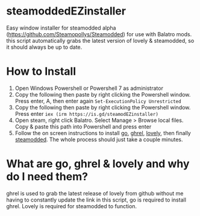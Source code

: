 # steamoddedEZinstaller
Easy window installer for steamodded alpha (https://github.com/Steamopollys/Steamodded) for use with Balatro mods. this script automatically grabs the latest version of lovely & steamodded, so it should always be up to date.

# How to Install
1. Open Windows Powershell or Powershell 7 as administrator
2. Copy the following then paste by right clicking the Powershell window. Press enter, A, then enter again
   `Set-ExecutionPolicy Unrestricted`
3. Copy the following then paste by right clicking the Powershell window. Press enter
   `iex (irm https://is.gd/steamodEZinstaller)`
4. Open steam, right click Balatro. Select Manage > Browse local files. Copy & paste this path into Powershell and press enter
5. Follow the on screen instructions to install [go](https://go.dev/doc/install), [ghrel](https://github.com/jreisinger/ghrel), [lovely](https://github.com/jreisinger/ghrel), then finally [steamodded](https://github.com/Steamopollys/Steamodded?tab=readme-ov-file). The whole process should just take a couple minutes.

# What are go, ghrel & lovely and why do I need them?
ghrel is used to grab the latest release of lovely from github without me having to constantly update the link in this script, go is required to install ghrel. Lovely is required for steamodded to function.
